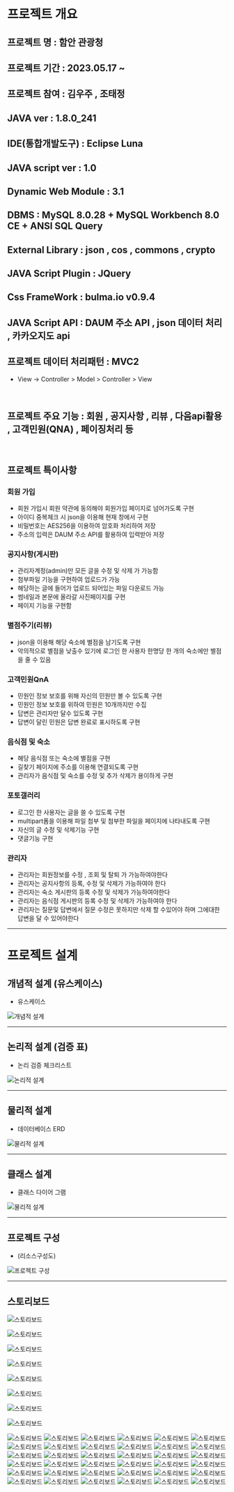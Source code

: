 # 프로젝트 개요
## 프로젝트 명 : 함안 관광청
## 프로젝트 기간 : 2023.05.17 ~
## 프로젝트 참여  : 김우주 , 조태정
## JAVA ver : 1.8.0_241
## IDE(통합개발도구) : Eclipse Luna
## JAVA script ver : 1.0
## Dynamic Web Module : 3.1
## DBMS : MySQL 8.0.28 + MySQL Workbench 8.0 CE + ANSI SQL Query
## External Library : json , cos , commons , crypto 
## JAVA Script Plugin : JQuery
## Css FrameWork : bulma.io v0.9.4
## JAVA Script API : DAUM 주소 API , json 데이터 처리 , 카카오지도 api
## 프로젝트 데이터 처리패턴 : MVC2
- View -> Controller > Model > Controller > View

<br>

## 프로젝트 주요 기능 : 회원 , 공지사항 , 리뷰 , 다음api활용 , 고객민원(QNA) , 페이징처리 등

<br>

## 프로젝트 특이사항
### 회원 가입
- 회원 가입시 회원 약관에 동의해야 회원가입 페이지로 넘어가도록 구현
- 아이디 중복체크 시 json을 이용해 현재 창에서 구현
- 비밀번호는 AES256을 이용하여 암호화 처리하여 저장
- 주소의 입력은 DAUM 주소 API를 활용하여 입력받아 저장


### 공지사항(게시판)
- 관리자계정(admin)만 모든 글을 수정 및 삭제 가 가능함
- 첨부파일 기능을 구현하여 업로드가 가능
- 해당하는 글에 들어가 업로드 되어있는 파일 다운로드 가능
- 썸네일과 본문에 올라갈 사진페이지를 구현
- 페이지 기능을 구현함 

### 별점주기(리뷰)
- json을 이용해 해당 숙소에 별점을 남기도록 구현
- 악의적으로 별점을 낮출수 있기에 로그인 한 사용자 한명당 한 개의 숙소에만 별점을 줄 수 있음

### 고객민원QnA
- 민원인 정보 보호를 위해 자신의 민원만 볼 수 있도록 구현
- 민원인 정보 보호를 위하여 민원은 10개까지만 수집
- 답변은 관리자만 달수 있도록 구현
- 답변이 달린 민원은 답변 완료로 표시하도록 구현

### 음식점 및 숙소
- 해당 음식점 또는 숙소에 별점을 구현
- 길찾기 페이지에 주소를 이용해 연결되도록 구현
- 관리자가 음식점 및 숙소를 수정 및 추가 삭제가 용이하게 구현

### 포토갤러리
- 로그인 한 사용자는 글을 쓸 수 있도록 구현
- multipart폼을 이용해 파일 첨부 및 첨부한 파일을 페이지에 나타내도록 구현
- 자신의 글 수정 및 삭제기능 구현
- 댓글기능 구현


### 관리자
- 관리자는 회원정보를 수정 , 조회 및 탈퇴 가 가능하여야한다
- 관리자는 공지사항의 등록, 수정 및 삭제가 가능하여야 한다
- 관리자는 숙소 게시판의 등록 수정 및 삭제가 가능하여야한다
- 관리자는 음식점 게시판의 등록 수정 및 삭제가 가능하여야 한다
- 관리자는 질문및 답변에서 질문 수정은 못하지만 삭제 할 수있어야 하며 그에대한 답변을 달 수 있어야한다



---

# 프로젝트 설계
## 개념적 설계 (유스케이스)
- 유스케이스

![개념적 설계](./readmeimg/usecase.png "유즈케이스")

---
## 논리적 설계 (검증 표)
- 논리 검증 체크리스트

![논리적 설계](./readmeimg/logiccheck.PNG "논리검증 체크리스트")


---
## 물리적 설계
- 데이터베이스 ERD

![물리적 설계](./readmeimg/dataBaseERD.PNG "데이터베이스 ERD")

---
## 클래스 설계
- 클래스 다이어 그램

![물리적 설계](./readmeimg/classDiagram.PNG "데이터베이스 ERD")

---

## 프로젝트 구성
- (리소스구성도)

![프로젝트 구성](./readmeimg/resource.PNG "리소스 구성도")

---

## 스토리보드

![스토리보드](./readmeimg/storyboard1.PNG "목차")

![스토리보드](./readmeimg/storyboard2.PNG "메뉴구성안")

![스토리보드](./readmeimg/storyboard3.PNG "메뉴설계서")

![스토리보드](./readmeimg/storyboard4.PNG "사용자 시나리오")

![스토리보드](./readmeimg/storyboard6.PNG "UI프로세스")

![스토리보드](./readmeimg/storyboard7.PNG "UI프로세스 회원가입")

![스토리보드](./readmeimg/storyboard8.PNG "UI프로세스 공지사항")

![스토리보드](./readmeimg/storyboard9.PNG "스토리보드")

![스토리보드](./readmeimg/storyboard10.PNG "메인페이지 구조도")
![스토리보드](./readmeimg/storyboard11.PNG "회원 약관 동의 페이지")
![스토리보드](./readmeimg/storyboard12.PNG "회원 가입 폼 페이지")
![스토리보드](./readmeimg/storyboard13.PNG "로그인 페이지")
![스토리보드](./readmeimg/storyboard14.PNG "회원 정보 페이지")
![스토리보드](./readmeimg/storyboard15.PNG "회원 정보 수정 페이지")
![스토리보드](./readmeimg/storyboard16.PNG "회원 탈퇴 페이지")
![스토리보드](./readmeimg/storyboard17.PNG "공지사항 목록")
![스토리보드](./readmeimg/storyboard18.PNG "공지사항 글쓰기")
![스토리보드](./readmeimg/storyboard19.PNG "공지사항 자세히보기")
![스토리보드](./readmeimg/storyboard20.PNG "공지사항 글 수정")
![스토리보드](./readmeimg/storyboard21.PNG "고객민원 글쓰기")
![스토리보드](./readmeimg/storyboard22.PNG "고객민원 나의 민원")
![스토리보드](./readmeimg/storyboard23.PNG "고객민원 민원 자세히보기")
![스토리보드](./readmeimg/storyboard24.PNG "고객민원 민원 답변")
![스토리보드](./readmeimg/storyboard25.PNG "고객민원 나의민원 자세히보기 - 관리자")
![스토리보드](./readmeimg/storyboard26.PNG "고객민원 답변 수정")
![스토리보드](./readmeimg/storyboard27.PNG "함안수박축제")
![스토리보드](./readmeimg/storyboard28.PNG "함안 낙화놀이")
![스토리보드](./readmeimg/storyboard29.PNG "해바라기축제")
![스토리보드](./readmeimg/storyboard30.PNG "함안여행 구조도")
![스토리보드](./readmeimg/storyboard31.PNG "함안 광심정")
![스토리보드](./readmeimg/storyboard32.PNG "함안 악양 둑방")
![스토리보드](./readmeimg/storyboard33.PNG "관광안내 - 포토갤러리")
![스토리보드](./readmeimg/storyboard34.PNG "포토갤러리 글 쓰기")
![스토리보드](./readmeimg/storyboard35.PNG "포토갤러리 자세히보기")
![스토리보드](./readmeimg/storyboard36.PNG "포토갤러리 글 수정")
![스토리보드](./readmeimg/storyboard37.PNG "시내/시외버스")
![스토리보드](./readmeimg/storyboard38.PNG "시내/시외버스2")
![스토리보드](./readmeimg/storyboard39.PNG "공영버스 농어촌버스")
![스토리보드](./readmeimg/storyboard40.PNG "전통시장")
![스토리보드](./readmeimg/storyboard41.PNG "전통시장 자세히보기")
![스토리보드](./readmeimg/storyboard42.PNG "음식점")
![스토리보드](./readmeimg/storyboard43.PNG "음식점 길찾기")
![스토리보드](./readmeimg/storyboard44.PNG "음식점 수정")
![스토리보드](./readmeimg/storyboard45.PNG "음식점 신규등록")

